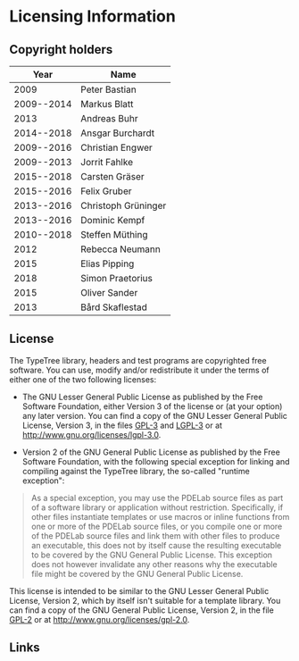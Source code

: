 Licensing Information
=====================

Copyright holders
-----------------

| Year       | Name                       |
|------------|----------------------------|
| 2009       | Peter Bastian              |
| 2009--2014 | Markus Blatt               |
| 2013       | Andreas Buhr               |
| 2014--2018 | Ansgar Burchardt           |
| 2009--2016 | Christian Engwer           |
| 2009--2013 | Jorrit Fahlke              |
| 2015--2018 | Carsten Gräser             |
| 2015--2016 | Felix Gruber               |
| 2013--2016 | Christoph Grüninger        |
| 2013--2016 | Dominic Kempf              |
| 2010--2018 | Steffen Müthing            |
| 2012       | Rebecca Neumann            |
| 2015       | Elias Pipping              |
| 2018       | Simon Praetorius           |
| 2015       | Oliver Sander              |
| 2013       | Bård Skaflestad            |

License
-------

The TypeTree library, headers and test programs are copyrighted free software. You
can use, modify and/or redistribute it under the terms of either one of the two
following licenses:

* The GNU Lesser General Public License as published by the Free Software
  Foundation, either Version 3 of the license or (at your option) any later
  version. You can find a copy of the GNU Lesser General Public License, Version
  3, in the files [GPL-3][1] and [LGPL-3][2] or at http://www.gnu.org/licenses/lgpl-3.0.

* Version 2 of the GNU General Public License as published by the Free Software
  Foundation, with the following special exception for linking and compiling
  against the TypeTree library, the so-called "runtime exception":

>   As a special exception, you may use the PDELab source files as part of a
>   software library or application without restriction.  Specifically, if other
>   files instantiate templates or use macros or inline functions from one or
>   more of the PDELab source files, or you compile one or more of the PDELab
>   source files and link them with other files to produce an executable, this
>   does not by itself cause the resulting executable to be covered by the GNU
>   General Public License.  This exception does not however invalidate any
>   other reasons why the executable file might be covered by the GNU General
>   Public License.

  This license is intended to be similar to the GNU Lesser General Public
  License, Version 2, which by itself isn't suitable for a template library. You
  can find a copy of the GNU General Public License, Version 2, in the file
  [GPL-2][3] or at http://www.gnu.org/licenses/gpl-2.0.


Links
-----

[1]: GPL-3
[2]: LGPL-3
[3]: GPL-2

